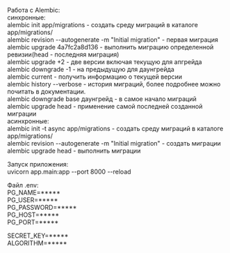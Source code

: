 Работа с Alembic:  
синхронные:  
alembic init app/migrations - создать среду миграций в каталоге app/migrations/  
alembic revision --autogenerate -m "Initial migration" - первая миграция  
alembic upgrade 4a7fc2a8d136 - выполнить миграцию определенной ревизии(head - последняя миграция)  
alembic upgrade +2 - две версии включая текущую для апгрейда  
alembic downgrade -1 - на предыдущую для даунгрейда  
alembic current - получить информацию о текущей версии  
alembic history --verbose - история миграций, более подробнее можно почитать в документации.  
alembic downgrade base даунгрейд - в самое начало миграций  
alembic upgrade head - применение самой последней созданной миграции  
асинхронные:  
alembic init -t async app/migrations - создать среду миграций в каталоге app/migrations/  
alembic revision --autogenerate -m "Initial migration" - создать миграции  
alembic upgrade head - выполнить миграции  
  
Запуск приложения:  
uvicorn app.main:app --port 8000 --reload  
  
Файл .env:  
PG_NAME=*****  
PG_USER=*****  
PG_PASSWORD=*****  
PG_HOST=*****  
PG_PORT=*****  
  
SECRET_KEY=*****  
ALGORITHM=*****  
